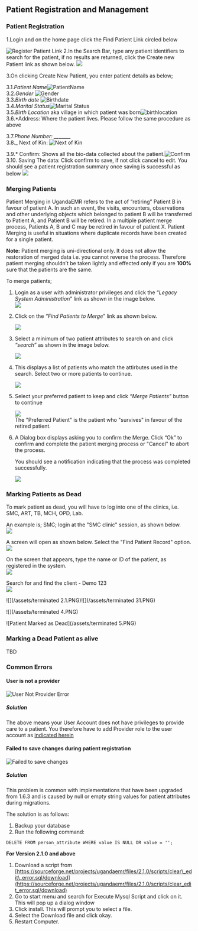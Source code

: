 ## Patient Registration and Management

### Patient Registration

1.Login and on the home page click the Find Patient Link circled below

![Register Patient Link](/assets/poc_find_patient_link.png)
2.In the Search Bar, type any patient identifiers to search for the patient, if no results are returned, click the Create new Patient link as shown below.
![](/assets/poc_search_bar.PNG)

3.On clicking Create New Patient, you enter patient details as below;

3.1._Patient Name_![PatientName](images/name.png)  
3.2._Gender_ ![Gender](images/gender.png)  
3.3._Birth date_ ![Birthdate](images/birth_date.png)  
 3.4._Marital Status_![Marital Status](images/marital_status.png)  
 3.5._Birth Location_ aka village in which patient was born![birthlocation](images/birth_location.png)  
 3.6.\*Address: Where the patient lives. Please follow the same procedure as above

3.7._Phone Number: \_\__\_\__\_\_  
3.8.\_ Next of Kin: ![Next of Kin](images/next_of_kin.png)

3.9.\* Confirm: Shows all the bio-data collected about the patient.![Confirm](images/confirmation.png)  
3.10. Saving The data: Click confirm to save, if not click cancel to edit. You should see a patient registration summary once saving is successful as below ![](/assets/poc_patient_summary.PNG)

### Merging Patients

Patient Merging in UgandaEMR refers to the act of “retiring” Patient B in favour of patient A. In such an event, the visits, encounters, observations and other underlying objects which belonged to patient B will be transferred to Patient A, and Patient B will be retired. In a multiple patient merge process, Patients A, B and C may be retired in favour of patient X. Patient Merging is useful in situations where duplicate records have been created for a single patient.

**Note:** Patient merging is uni-directional only. It does not allow the restoration of merged data i.e. you cannot reverse the process. Therefore patient merging shouldn’t be taken lightly and effected only if you are **100%** sure that the patients are the same.

To merge patients;

1. Login as a user with administrator privileges and click the “_Legacy System Administration_” link as shown in the image below.  
   ![](/assets/patient_merge1.png)

2. Click on the _“Find Patients to Merge_” link as shown below.

   ![](/assets/patient_merge2.png)

3. Select a minimum of two patient attributes to search on and click _“search”_ as shown in the image below.

   ![](/assets/patient_merge3.png)

4. This displays a list of patients who match the attirbutes used in the search. Select two or more patients to continue.

   ![](/assets/patient_merge4.png)

5. Select your preferred patient to keep and click _“Merge Patients”_ button to continue

   ![](/assets/patient_merge5.png)  
   The "Preferred Patient" is the patient who "survives" in favour of the retired patient.

6. A Dialog box displays asking you to confirm the Merge. Click “Ok” to confirm and complete the patient merging process or "Cancel" to abort the process.

   You should see a notification indicating that the process was completed successfully.

   ![](/assets/patient_merge6.png)

### Marking Patients as Dead

To mark patient as dead, you will have to log into one of the clinics, i.e. SMC, ART, TB, MCH, OPD, Lab.

An example is; SMC;  login at the "SMC clinic" session, as shown below.  
![](SMC12.png)

A screen will open as shown below. Select the "Find Patient Record" option.  
![](SMC11.png)

On the screen that appears, type the name or ID of the patient, as registered in the system.  
![](SMC13.png)

Search for and find the client - Demo 123  
![](/assets/terminated1.jpg)

![](/assets/terminated 2.1.PNG)![](/assets/terminated 31.PNG)

![](/assets/terminated 4.PNG)

![Patient Marked as Dead](/assets/terminated 5.PNG)

### Marking a Dead Patient as alive

TBD

### Common Errors

#### User is not a provider

![User Not Provider Error](images/logged_in_user_not_provider.png)

##### Solution

The above means your User Account does not have privileges to provide care to a patient. You therefore have to add Provider role to the user account as [indicated herein](making_an_existing_user_a_provider.md)

#### Failed to save changes during patient registration

![Failed to save changes](/assets/user_registration_failed_to_save_changes.jpeg)

##### Solution

This problem is common with implementations that have been upgraded from 1.6.3 and is caused by null or empty string values for patient attributes during migrations.

The solution is as follows:  
1. Backup your database  
2. Run the following command:

`DELETE FROM person_attribute WHERE value IS NULL OR value = '';`

**For Version 2.1.0 and above**

1. Download a script from [https://sourceforge.net/projects/ugandaemr/files/2.1.0/scripts/clear\_edit\_error.sql/download](https://sourceforge.net/projects/ugandaemr/files/2.1.0/scripts/clear_edit_error.sql/download)
2. Go to start menu and search for Execute Mysql Script and click on it. This will pop up a dialog window
3. Click install. This will prompt you to select a file. 
4. Select the Download file and click okay.
5. Restart Computer.



